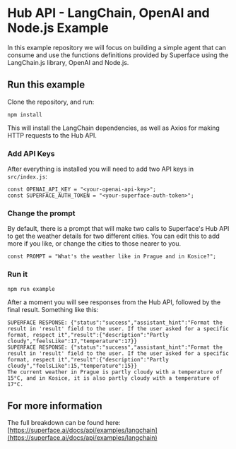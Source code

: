 # Hub API - LangChain, OpenAI and Node.js Example

In this example repository we will focus on building a simple agent that can consume and use the functions definitions provided by Superface using the LangChain.js library, OpenAI and Node.js.

## Run this example

Clone the repository, and run:

```
npm install
```

This will install the LangChain dependencies, as well as Axios for making HTTP requests to the Hub API.

### Add API Keys

After everything is installed you will need to add two API keys in `src/index.js`:

```
const OPENAI_API_KEY = "<your-openai-api-key>";
const SUPERFACE_AUTH_TOKEN = "<your-superface-auth-token>";
```

### Change the prompt

By default, there is a prompt that will make two calls to Superface's Hub API to get the weather details for two different cities. You can edit this to add more if you like, or change the cities to those nearer to you.

```
const PROMPT = "What's the weather like in Prague and in Kosice?";
```

### Run it

```
npm run example
```

After a moment you will see responses from the Hub API, followed by the final result. Something like this:

```
SUPERFACE RESPONSE: {"status":"success","assistant_hint":"Format the result in 'result' field to the user. If the user asked for a specific format, respect it","result":{"description":"Partly cloudy","feelsLike":17,"temperature":17}}
SUPERFACE RESPONSE: {"status":"success","assistant_hint":"Format the result in 'result' field to the user. If the user asked for a specific format, respect it","result":{"description":"Partly cloudy","feelsLike":15,"temperature":15}}
The current weather in Prague is partly cloudy with a temperature of 15°C, and in Kosice, it is also partly cloudy with a temperature of 17°C.
```

## For more information

The full breakdown can be found here: [https://superface.ai/docs/api/examples/langchain](https://superface.ai/docs/api/examples/langchain)

